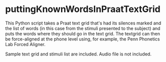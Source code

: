 # puttingKnownWordsInPraatTextGrid
This Python script takes a Praat text grid that's had its silences marked and the list of words (in this case from the stimuli presented to the subject) and puts the words where they should go in the text grid.  The textgrid can then be force-aligned at the phone level using, for example, the Penn Phonetics Lab Forced Aligner. 

Sample text grid and stimuli list are included. Audio file is not included.
